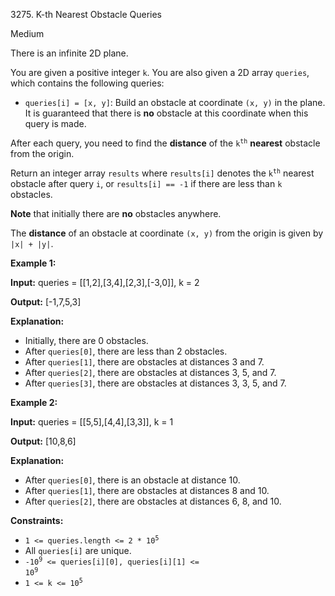 3275\. K-th Nearest Obstacle Queries

Medium

There is an infinite 2D plane.

You are given a positive integer `k`. You are also given a 2D array `queries`, which contains the following queries:

*   `queries[i] = [x, y]`: Build an obstacle at coordinate `(x, y)` in the plane. It is guaranteed that there is **no** obstacle at this coordinate when this query is made.

After each query, you need to find the **distance** of the <code>k<sup>th</sup></code> **nearest** obstacle from the origin.

Return an integer array `results` where `results[i]` denotes the <code>k<sup>th</sup></code> nearest obstacle after query `i`, or `results[i] == -1` if there are less than `k` obstacles.

**Note** that initially there are **no** obstacles anywhere.

The **distance** of an obstacle at coordinate `(x, y)` from the origin is given by `|x| + |y|`.

**Example 1:**

**Input:** queries = [[1,2],[3,4],[2,3],[-3,0]], k = 2

**Output:** [-1,7,5,3]

**Explanation:**

*   Initially, there are 0 obstacles.
*   After `queries[0]`, there are less than 2 obstacles.
*   After `queries[1]`, there are obstacles at distances 3 and 7.
*   After `queries[2]`, there are obstacles at distances 3, 5, and 7.
*   After `queries[3]`, there are obstacles at distances 3, 3, 5, and 7.

**Example 2:**

**Input:** queries = [[5,5],[4,4],[3,3]], k = 1

**Output:** [10,8,6]

**Explanation:**

*   After `queries[0]`, there is an obstacle at distance 10.
*   After `queries[1]`, there are obstacles at distances 8 and 10.
*   After `queries[2]`, there are obstacles at distances 6, 8, and 10.

**Constraints:**

*   <code>1 <= queries.length <= 2 * 10<sup>5</sup></code>
*   All `queries[i]` are unique.
*   <code>-10<sup>9</sup> <= queries[i][0], queries[i][1] <= 10<sup>9</sup></code>
*   <code>1 <= k <= 10<sup>5</sup></code>